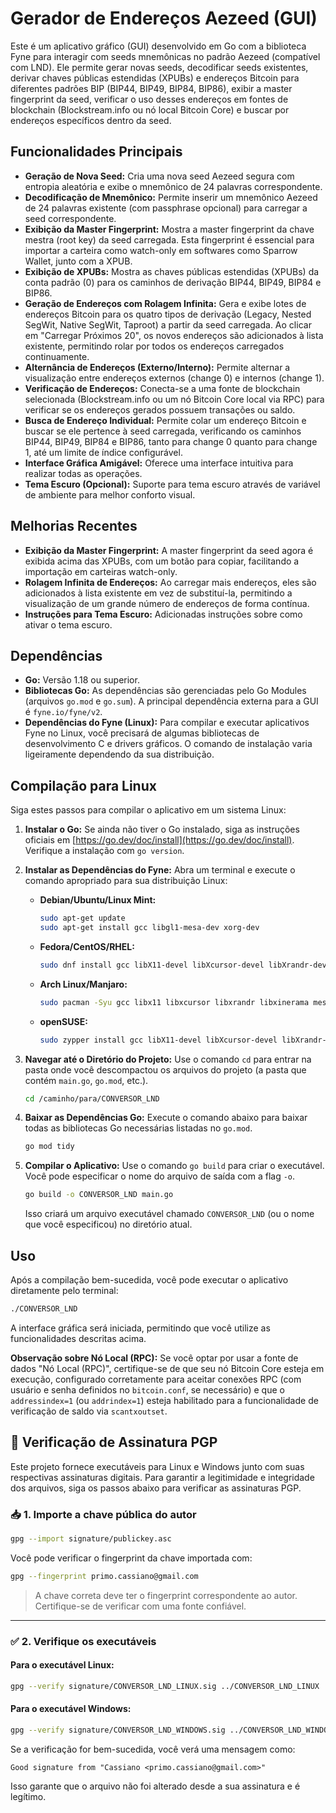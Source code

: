 # Gerador de Endereços Aezeed (GUI)

Este é um aplicativo gráfico (GUI) desenvolvido em Go com a biblioteca Fyne para interagir com seeds mnemônicas no padrão Aezeed (compatível com LND). Ele permite gerar novas seeds, decodificar seeds existentes, derivar chaves públicas estendidas (XPUBs) e endereços Bitcoin para diferentes padrões BIP (BIP44, BIP49, BIP84, BIP86), exibir a master fingerprint da seed, verificar o uso desses endereços em fontes de blockchain (Blockstream.info ou nó local Bitcoin Core) e buscar por endereços específicos dentro da seed.

## Funcionalidades Principais

*   **Geração de Nova Seed:** Cria uma nova seed Aezeed segura com entropia aleatória e exibe o mnemônico de 24 palavras correspondente.
*   **Decodificação de Mnemônico:** Permite inserir um mnemônico Aezeed de 24 palavras existente (com passphrase opcional) para carregar a seed correspondente.
*   **Exibição da Master Fingerprint:** Mostra a master fingerprint da chave mestra (root key) da seed carregada. Esta fingerprint é essencial para importar a carteira como watch-only em softwares como Sparrow Wallet, junto com a XPUB.
*   **Exibição de XPUBs:** Mostra as chaves públicas estendidas (XPUBs) da conta padrão (0) para os caminhos de derivação BIP44, BIP49, BIP84 e BIP86.
*   **Geração de Endereços com Rolagem Infinita:** Gera e exibe lotes de endereços Bitcoin para os quatro tipos de derivação (Legacy, Nested SegWit, Native SegWit, Taproot) a partir da seed carregada. Ao clicar em "Carregar Próximos 20", os novos endereços são adicionados à lista existente, permitindo rolar por todos os endereços carregados continuamente.
*   **Alternância de Endereços (Externo/Interno):** Permite alternar a visualização entre endereços externos (change 0) e internos (change 1).
*   **Verificação de Endereços:** Conecta-se a uma fonte de blockchain selecionada (Blockstream.info ou um nó Bitcoin Core local via RPC) para verificar se os endereços gerados possuem transações ou saldo.
*   **Busca de Endereço Individual:** Permite colar um endereço Bitcoin e buscar se ele pertence à seed carregada, verificando os caminhos BIP44, BIP49, BIP84 e BIP86, tanto para change 0 quanto para change 1, até um limite de índice configurável.
*   **Interface Gráfica Amigável:** Oferece uma interface intuitiva para realizar todas as operações.
*   **Tema Escuro (Opcional):** Suporte para tema escuro através de variável de ambiente para melhor conforto visual.

## Melhorias Recentes

*   **Exibição da Master Fingerprint:** A master fingerprint da seed agora é exibida acima das XPUBs, com um botão para copiar, facilitando a importação em carteiras watch-only.
*   **Rolagem Infinita de Endereços:** Ao carregar mais endereços, eles são adicionados à lista existente em vez de substituí-la, permitindo a visualização de um grande número de endereços de forma contínua.
*   **Instruções para Tema Escuro:** Adicionadas instruções sobre como ativar o tema escuro.

## Dependências

*   **Go:** Versão 1.18 ou superior.
*   **Bibliotecas Go:** As dependências são gerenciadas pelo Go Modules (arquivos `go.mod` e `go.sum`). A principal dependência externa para a GUI é `fyne.io/fyne/v2`.
*   **Dependências do Fyne (Linux):** Para compilar e executar aplicativos Fyne no Linux, você precisará de algumas bibliotecas de desenvolvimento C e drivers gráficos. O comando de instalação varia ligeiramente dependendo da sua distribuição.

## Compilação para Linux

Siga estes passos para compilar o aplicativo em um sistema Linux:

1.  **Instalar o Go:** Se ainda não tiver o Go instalado, siga as instruções oficiais em [https://go.dev/doc/install](https://go.dev/doc/install). Verifique a instalação com `go version`.

2.  **Instalar as Dependências do Fyne:** Abra um terminal e execute o comando apropriado para sua distribuição Linux:

    *   **Debian/Ubuntu/Linux Mint:**
        ```bash
        sudo apt-get update
        sudo apt-get install gcc libgl1-mesa-dev xorg-dev
        ```
    *   **Fedora/CentOS/RHEL:**
        ```bash
        sudo dnf install gcc libX11-devel libXcursor-devel libXrandr-devel libXinerama-devel mesa-libGL-devel libXi-devel libXxf86vm-devel
        ```
    *   **Arch Linux/Manjaro:**
        ```bash
        sudo pacman -Syu gcc libx11 libxcursor libxrandr libxinerama mesa libxi libxxf86vm
        ```
    *   **openSUSE:**
        ```bash
        sudo zypper install gcc libX11-devel libXcursor-devel libXrandr-devel libXinerama-devel Mesa-libGL-devel libXi-devel libXxf86vm-devel
        ```

3.  **Navegar até o Diretório do Projeto:** Use o comando `cd` para entrar na pasta onde você descompactou os arquivos do projeto (a pasta que contém `main.go`, `go.mod`, etc.).
    ```bash
    cd /caminho/para/CONVERSOR_LND
    ```

4.  **Baixar as Dependências Go:** Execute o comando abaixo para baixar todas as bibliotecas Go necessárias listadas no `go.mod`.
    ```bash
    go mod tidy
    ```

5.  **Compilar o Aplicativo:** Use o comando `go build` para criar o executável. Você pode especificar o nome do arquivo de saída com a flag `-o`.
    ```bash
    go build -o CONVERSOR_LND main.go
    ```
    Isso criará um arquivo executável chamado `CONVERSOR_LND` (ou o nome que você especificou) no diretório atual.

## Uso

Após a compilação bem-sucedida, você pode executar o aplicativo diretamente pelo terminal:

```bash
./CONVERSOR_LND
```

A interface gráfica será iniciada, permitindo que você utilize as funcionalidades descritas acima.

**Observação sobre Nó Local (RPC):** Se você optar por usar a fonte de dados "Nó Local (RPC)", certifique-se de que seu nó Bitcoin Core esteja em execução, configurado corretamente para aceitar conexões RPC (com usuário e senha definidos no `bitcoin.conf`, se necessário) e que o `addressindex=1` (ou `addrindex=1`) esteja habilitado para a funcionalidade de verificação de saldo via `scantxoutset`.

## 🔐 Verificação de Assinatura PGP

Este projeto fornece executáveis para Linux e Windows junto com suas respectivas assinaturas digitais. Para garantir a legitimidade e integridade dos arquivos, siga os passos abaixo para verificar as assinaturas PGP.

### 📥 1. Importe a chave pública do autor

```bash
gpg --import signature/publickey.asc
```

Você pode verificar o fingerprint da chave importada com:

```bash
gpg --fingerprint primo.cassiano@gmail.com
```

> A chave correta deve ter o fingerprint correspondente ao autor. Certifique-se de verificar com uma fonte confiável.

---

### ✅ 2. Verifique os executáveis

#### Para o executável Linux:

```bash
gpg --verify signature/CONVERSOR_LND_LINUX.sig ../CONVERSOR_LND_LINUX
```

#### Para o executável Windows:

```bash
gpg --verify signature/CONVERSOR_LND_WINDOWS.sig ../CONVERSOR_LND_WINDOWS.exe
```

Se a verificação for bem-sucedida, você verá uma mensagem como:

```
Good signature from "Cassiano <primo.cassiano@gmail.com>"
```

Isso garante que o arquivo não foi alterado desde a sua assinatura e é legítimo.